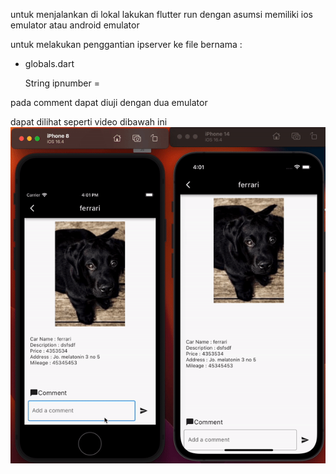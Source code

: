 untuk menjalankan di lokal lakukan flutter run dengan asumsi memiliki ios emulator atau android emulator

untuk melakukan penggantian ipserver ke file bernama :

- globals.dart

  String ipnumber =<ipnumber dan port yang akan digunakan>

pada comment dapat diuji dengan dua emulator

dapat dilihat seperti video dibawah ini
<img src="gif.gif">
